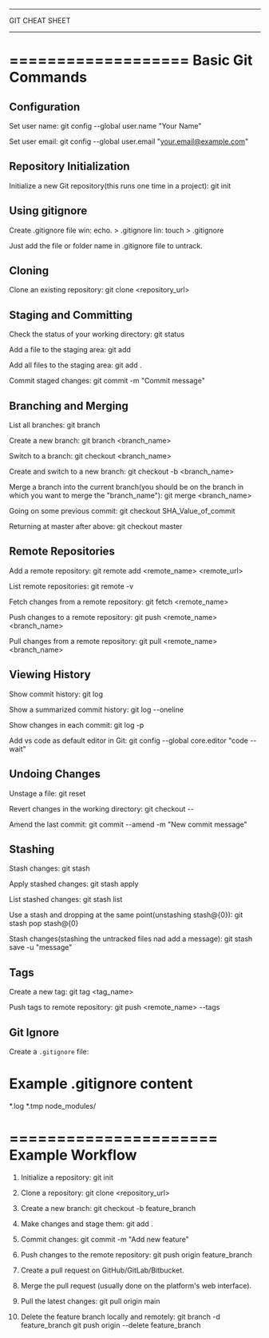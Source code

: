**********************
GIT CHEAT SHEET
**********************
===================
Basic Git Commands
===================

Configuration
-------------
Set user name:
git config --global user.name "Your Name"

Set user email:
git config --global user.email "your.email@example.com"

Repository Initialization
-------------------------
Initialize a new Git repository(this runs one time in a project):
git init  

Using gitignore
----------------------
Create .gitignore file 
win: echo. > .gitignore
lin: touch > .gitignore

Just add the file or folder name in .gitignore file to untrack.

Cloning
-------
Clone an existing repository:
git clone <repository_url>

Staging and Committing
----------------------
Check the status of your working directory:
git status

Add a file to the staging area:
git add <file>

Add all files to the staging area:
git add .

Commit staged changes:
git commit -m "Commit message"

Branching and Merging
---------------------
List all branches:
git branch

Create a new branch:
git branch <branch_name>

Switch to a branch:
git checkout <branch_name>

Create and switch to a new branch:
git checkout -b <branch_name>

Merge a branch into the current branch(you should be on the branch in which you want to merge the "branch_name"):
git merge <branch_name>

Going on some previous commit:
git checkout SHA_Value_of_commit

Returning at master after above:
git checkout master

Remote Repositories
-------------------
Add a remote repository:
git remote add <remote_name> <remote_url>

List remote repositories:
git remote -v

Fetch changes from a remote repository:
git fetch <remote_name>

Push changes to a remote repository:
git push <remote_name> <branch_name>

Pull changes from a remote repository:
git pull <remote_name> <branch_name>

Viewing History
---------------
Show commit history:
git log

Show a summarized commit history:
git log --oneline

Show changes in each commit:
git log -p

Add vs code as default editor in Git:
git config --global core.editor "code --wait"

Undoing Changes
---------------
Unstage a file:
git reset <file>

Revert changes in the working directory:
git checkout -- <file>

Amend the last commit:
git commit --amend -m "New commit message"

Stashing
--------
Stash changes:
git stash

Apply stashed changes:
git stash apply

List stashed changes:
git stash list

Use a stash and dropping at the same point(unstashing stash@{0}):
git stash pop stash@{0}

Stash changes(stashing the untracked files nad add a message):
git stash save -u "message"

Tags
----
Create a new tag:
git tag <tag_name>

Push tags to remote repository:
git push <remote_name> --tags

Git Ignore
----------
Create a `.gitignore` file:
# Example .gitignore content
*.log
*.tmp
node_modules/

======================
Example Workflow
======================
1. Initialize a repository:
   git init

2. Clone a repository:
   git clone <repository_url>

3. Create a new branch:
   git checkout -b feature_branch

4. Make changes and stage them:
   git add .

5. Commit changes:
   git commit -m "Add new feature"

6. Push changes to the remote repository:
   git push origin feature_branch

7. Create a pull request on GitHub/GitLab/Bitbucket.

8. Merge the pull request (usually done on the platform's web interface).

9. Pull the latest changes:
   git pull origin main

10. Delete the feature branch locally and remotely:
    git branch -d feature_branch
    git push origin --delete feature_branch